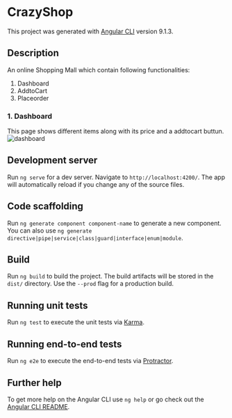 # CrazyShop

This project was generated with [Angular CLI](https://github.com/angular/angular-cli) version 9.1.3.

## Description

An online Shopping Mall which contain following functionalities:
1. Dashboard
2. AddtoCart
3. Placeorder

### 1. Dashboard
This page shows different items along with its price and a addtocart buttun.
![dashboard](https://drive.google.com/file/d/1vNEGAfZAdfouIqEM3nladOJiDFqghp_E/view?usp=sharing)

## Development server

Run `ng serve` for a dev server. Navigate to `http://localhost:4200/`. The app will automatically reload if you change any of the source files.

## Code scaffolding

Run `ng generate component component-name` to generate a new component. You can also use `ng generate directive|pipe|service|class|guard|interface|enum|module`.

## Build

Run `ng build` to build the project. The build artifacts will be stored in the `dist/` directory. Use the `--prod` flag for a production build.

## Running unit tests

Run `ng test` to execute the unit tests via [Karma](https://karma-runner.github.io).

## Running end-to-end tests

Run `ng e2e` to execute the end-to-end tests via [Protractor](http://www.protractortest.org/).

## Further help

To get more help on the Angular CLI use `ng help` or go check out the [Angular CLI README](https://github.com/angular/angular-cli/blob/master/README.md).
